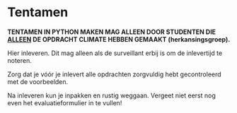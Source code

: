 # Tentamen

**TENTAMEN IN PYTHON MAKEN MAG ALLEEN DOOR STUDENTEN DIE <u>ALLEEN</u> DE OPDRACHT CLIMATE HEBBEN GEMAAKT (herkansingsgroep).**

Hier inleveren. Dit mag alleen als de surveillant erbij is om de inlevertijd te noteren.

Zorg dat je vóór je inlevert alle opdrachten zorgvuldig hebt gecontroleerd met de voorbeelden.

Na inleveren kun je inpakken en rustig weggaan. Vergeet niet eerst nog even het evaluatieformulier in te vullen!

